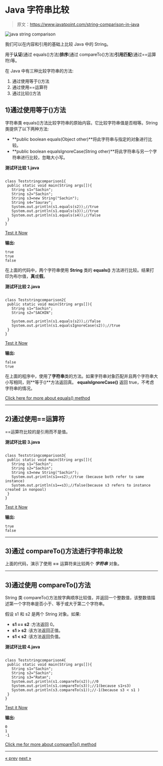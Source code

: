 # Java 字符串比较

> 原文：<https://www.javatpoint.com/string-comparison-in-java>

![java string comparison](../img/ab833a0015c1f88f38ad19f99456869a.png)

我们可以在内容和引用的基础上比较 Java 中的 String。

用于**认证**(通过 equals()方法)**排序**(通过 compareTo()方法)**引用匹配**(通过==运算符)等。

在 Java 中有三种比较字符串的方法:

1.  通过使用等于()方法
2.  通过使用==运算符
3.  通过比较()方法

## 1)通过使用等于()方法

字符串类 equals()方法比较字符串的原始内容。它比较字符串值是否相等。String 类提供了以下两种方法:

*   **public boolean equals(Object other)**将此字符串与指定的对象进行比较。
*   **public boolean equalsIgnoreCase(String other)**将此字符串与另一个字符串进行比较，忽略大小写。

**测试环比较 1.java**

```

class Teststringcomparison1{
 public static void main(String args[]){
   String s1="Sachin";
   String s2="Sachin";
   String s3=new String("Sachin");
   String s4="Saurav";
   System.out.println(s1.equals(s2));//true
   System.out.println(s1.equals(s3));//true
   System.out.println(s1.equals(s4));//false
 }
}

```

[Test it Now](https://www.javatpoint.com/opr/test.jsp?filename=Teststringcomparison1)

**输出:**

```
true
true
false

```

在上面的代码中，两个字符串使用 **String** 类的 **equals()** 方法进行比较。结果打印为布尔值，**真**或**假**。

**测试环比较 2.java**

```

class Teststringcomparison2{
 public static void main(String args[]){
   String s1="Sachin";
   String s2="SACHIN";

   System.out.println(s1.equals(s2));//false
   System.out.println(s1.equalsIgnoreCase(s2));//true
 }
}

```

[Test it Now](https://www.javatpoint.com/opr/test.jsp?filename=Teststringcomparison2)

**输出:**

```
false
true

```

在上面的程序中，使用了**字符串**类的方法。如果字符串对象匹配并且两个字符串大小写相同，则**等于()**方法返回真。 **equalsIgnoreCase()** 返回 true，不考虑字符串的情况。

[Click here for more about equals() method](java-string-equals)

* * *

## 2)通过使用==运算符

==运算符比较的是引用而不是值。

**测试环比较 3.java**

```

class Teststringcomparison3{
 public static void main(String args[]){
   String s1="Sachin";
   String s2="Sachin";
   String s3=new String("Sachin");
   System.out.println(s1==s2);//true (because both refer to same instance)
   System.out.println(s1==s3);//false(because s3 refers to instance created in nonpool)
 }
}

```

[Test it Now](https://www.javatpoint.com/opr/test.jsp?filename=Teststringcomparison3)

**输出:**

```
true
false

```

* * *

## 3)通过 compareTo()方法进行字符串比较

上面的代码，演示了使用 **==** 运算符来比较两个 ***字符串*** 对象。

* * *

## 3)通过使用 compareTo()方法

String 类 compareTo()方法按字典顺序比较值，并返回一个整数值，该整数值描述第一个字符串是否小于、等于或大于第二个字符串。

假设 s1 和 s2 是两个 String 对象。如果:

*   **s1 == s2** :方法返回 0。
*   **s1 > s2** :该方法返回正值。
*   **s1 < s2** :该方法返回负值。

**测试环比较 4.java**

```

class Teststringcomparison4{
 public static void main(String args[]){
   String s1="Sachin";
   String s2="Sachin";
   String s3="Ratan";
   System.out.println(s1.compareTo(s2));//0
   System.out.println(s1.compareTo(s3));//1(because s1>s3)
   System.out.println(s3.compareTo(s1));//-1(because s3 < s1 )
 }
}

```

[Test it Now](https://www.javatpoint.com/opr/test.jsp?filename=Teststringcomparison4)

**输出:**

```
0
1
-1

```

[Click me for more about compareTo() method](java-string-compareto)

* * *

[« prev](immutable-string) [next »](string-concatenation-in-java)